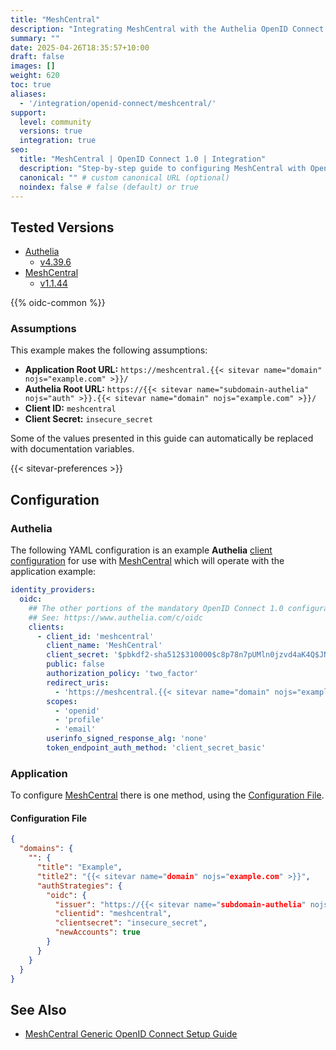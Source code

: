 ```yaml
---
title: "MeshCentral"
description: "Integrating MeshCentral with the Authelia OpenID Connect 1.0 Provider."
summary: ""
date: 2025-04-26T18:35:57+10:00
draft: false
images: []
weight: 620
toc: true
aliases:
  - '/integration/openid-connect/meshcentral/'
support:
  level: community
  versions: true
  integration: true
seo:
  title: "MeshCentral | OpenID Connect 1.0 | Integration"
  description: "Step-by-step guide to configuring MeshCentral with OpenID Connect 1.0 for secure SSO. Enhance your login flow using Authelia’s modern identity management."
  canonical: "" # custom canonical URL (optional)
  noindex: false # false (default) or true
---
```


## Tested Versions

- [Authelia]
  - [v4.39.6](https://github.com/authelia/authelia/releases/tag/v4.39.6)
- [MeshCentral]
  - [v1.1.44](https://github.com/Ylianst/MeshCentral/releases/tag/1.1.44)

{{% oidc-common %}}

### Assumptions

This example makes the following assumptions:

- __Application Root URL:__ `https://meshcentral.{{< sitevar name="domain" nojs="example.com" >}}/`
- __Authelia Root URL:__ `https://{{< sitevar name="subdomain-authelia" nojs="auth" >}}.{{< sitevar name="domain" nojs="example.com" >}}/`
- __Client ID:__ `meshcentral`
- __Client Secret:__ `insecure_secret`

Some of the values presented in this guide can automatically be replaced with documentation variables.

{{< sitevar-preferences >}}

## Configuration

### Authelia

The following YAML configuration is an example __Authelia__ [client configuration] for use with [MeshCentral] which will
operate with the application example:

```yaml {title="configuration.yml"}
identity_providers:
  oidc:
    ## The other portions of the mandatory OpenID Connect 1.0 configuration go here.
    ## See: https://www.authelia.com/c/oidc
    clients:
      - client_id: 'meshcentral'
        client_name: 'MeshCentral'
        client_secret: '$pbkdf2-sha512$310000$c8p78n7pUMln0jzvd4aK4Q$JNRBzwAo0ek5qKn50cFzzvE9RXV88h1wJn5KGiHrD0YKtZaR/nCb2CJPOsKaPK0hjf.9yHxzQGZziziccp6Yng'  # The digest of 'insecure_secret'.
        public: false
        authorization_policy: 'two_factor'
        redirect_uris:
          - 'https://meshcentral.{{< sitevar name="domain" nojs="example.com" >}}/auth-oidc-callback'
        scopes:
          - 'openid'
          - 'profile'
          - 'email'
        userinfo_signed_response_alg: 'none'
        token_endpoint_auth_method: 'client_secret_basic'
```

### Application

To configure [MeshCentral] there is one method, using the [Configuration File](#configuration-file).

#### Configuration File

```json {title="config.json"}
{
  "domains": {
    "": {
      "title": "Example",
      "title2": "{{< sitevar name="domain" nojs="example.com" >}}",
      "authStrategies": {
        "oidc": {
          "issuer": "https://{{< sitevar name="subdomain-authelia" nojs="auth" >}}.{{< sitevar name="domain" nojs="example.com" >}}",
          "clientid": "meshcentral",
          "clientsecret": "insecure_secret",
          "newAccounts": true
        }
      }
    }
  }
}
```

## See Also

- [MeshCentral Generic OpenID Connect Setup Guide](https://ylianst.github.io/MeshCentral/meshcentral/#generic-openid-connect-setup)

[MeshCentral]: https://meshcentral.com/
[Authelia]: https://www.authelia.com
[OpenID Connect 1.0]: ../../introduction.md
[client configuration]: ../../../../configuration/identity-providers/openid-connect/clients.md
